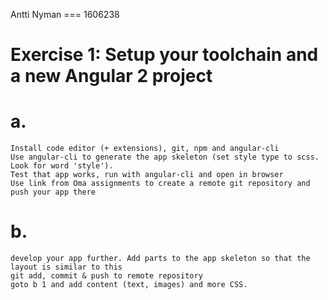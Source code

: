 Antti Nyman === 1606238

# Exercise 1: Setup your toolchain and a new Angular 2 project

# a.

    Install code editor (+ extensions), git, npm and angular-cli
    Use angular-cli to generate the app skeleton (set style type to scss. Look for word 'style').
    Test that app works, run with angular-cli and open in browser
    Use link from Oma assignments to create a remote git repository and push your app there

# b.

    develop your app further. Add parts to the app skeleton so that the layout is similar to this
    git add, commit & push to remote repository
    goto b 1 and add content (text, images) and more CSS.
